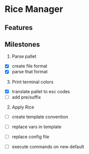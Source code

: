 # Rice Manager

## Features

## Milestones
1. Parse pallet
 - [x] create file format
 - [x] parse that format
3. Print terminal colors
 - [x] translate pallet to esc codes
 - [ ] add pre/suffix
2. Apply Rice
 - [ ] create template convention
 - [ ] replace vars in template
 - [ ] replace config file
 - [ ] execute commands on new default


